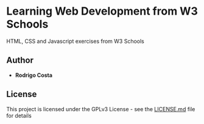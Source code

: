 # Learning Web Development from W3 Schools

HTML, CSS and Javascript exercises from W3 Schools

## Author

* **Rodrigo Costa** 

## License

This project is licensed under the GPLv3 License - see the [LICENSE.md](LICENSE.md) file for details

